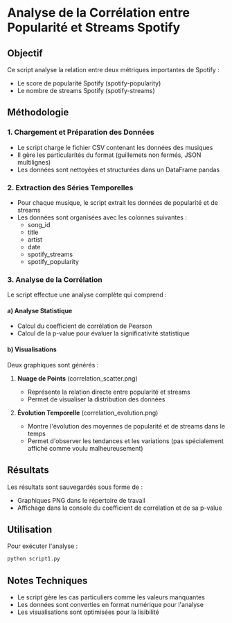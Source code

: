 # Analyse de la Corrélation entre Popularité et Streams Spotify

## Objectif
Ce script analyse la relation entre deux métriques importantes de Spotify :
- Le score de popularité Spotify (spotify-popularity)
- Le nombre de streams Spotify (spotify-streams)

## Méthodologie

### 1. Chargement et Préparation des Données
- Le script charge le fichier CSV contenant les données des musiques
- Il gère les particularités du format (guillemets non fermés, JSON multilignes)
- Les données sont nettoyées et structurées dans un DataFrame pandas

### 2. Extraction des Séries Temporelles
- Pour chaque musique, le script extrait les données de popularité et de streams
- Les données sont organisées avec les colonnes suivantes :
  - song_id
  - title
  - artist
  - date
  - spotify_streams
  - spotify_popularity

### 3. Analyse de la Corrélation
Le script effectue une analyse complète qui comprend :

#### a) Analyse Statistique
- Calcul du coefficient de corrélation de Pearson
- Calcul de la p-value pour évaluer la significativité statistique

#### b) Visualisations
Deux graphiques sont générés :

1. **Nuage de Points** (correlation_scatter.png)
   - Représente la relation directe entre popularité et streams
   - Permet de visualiser la distribution des données

2. **Évolution Temporelle** (correlation_evolution.png)
   - Montre l'évolution des moyennes de popularité et de streams dans le temps
   - Permet d'observer les tendances et les variations (pas spécialement affiché comme voulu malheureusement)

## Résultats
Les résultats sont sauvegardés sous forme de :
- Graphiques PNG dans le répertoire de travail
- Affichage dans la console du coefficient de corrélation et de sa p-value

## Utilisation
Pour exécuter l'analyse :
```python
python script1.py
```

## Notes Techniques
- Le script gère les cas particuliers comme les valeurs manquantes
- Les données sont converties en format numérique pour l'analyse
- Les visualisations sont optimisées pour la lisibilité 
